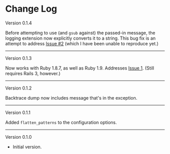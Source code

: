 # Change Log

Version 0.1.4

Before attempting to use (and `gsub` against) the passed-in message, the
logging extension now explicitly converts it to a string. This bug fix is an
attempt to address [Issue #2][issue2] (which I have been unable to reproduce
yet.)

[issue2]: https://github.com/bmc/grizzled-rails-logger/issues/2

---

Version 0.1.3

Now works with Ruby 1.8.7, as well as Ruby 1.9. Addresses [Issue 1][issue1].
(Still requires Rails 3, however.)

[issue1]: https://github.com/bmc/grizzled-rails-logger/issues/1

---

Version 0.1.2

Backtrace dump now includes message that's in the exception.

---

Version 0.1.1

Added `flatten_patterns` to the configuration options.

---

Version 0.1.0

* Initial version.
